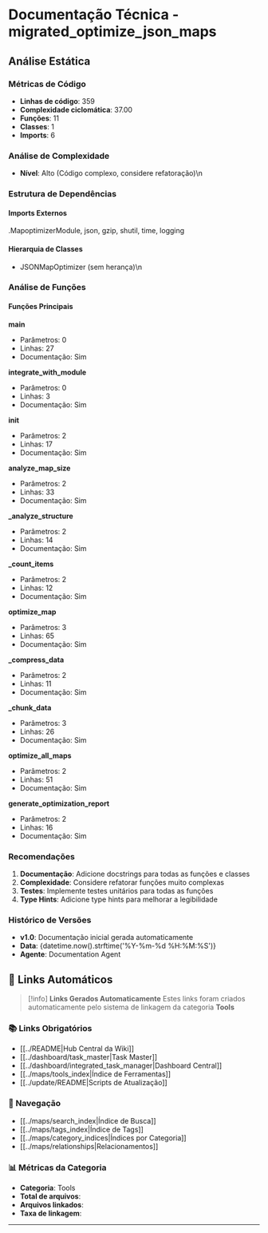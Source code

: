 # Documentação Técnica - migrated_optimize_json_maps

## Análise Estática

### Métricas de Código
- **Linhas de código**: 359
- **Complexidade ciclomática**: 37.00
- **Funções**: 11
- **Classes**: 1
- **Imports**: 6

### Análise de Complexidade
- **Nível**: Alto (Código complexo, considere refatoração)\n
### Estrutura de Dependências

#### Imports Externos
.MapoptimizerModule, json, gzip, shutil, time, logging

#### Hierarquia de Classes
- JSONMapOptimizer (sem herança)\n
### Análise de Funções

#### Funções Principais
**main**
- Parâmetros: 0
- Linhas: 27
- Documentação: Sim

**integrate_with_module**
- Parâmetros: 0
- Linhas: 3
- Documentação: Sim

**__init__**
- Parâmetros: 2
- Linhas: 17
- Documentação: Sim

**analyze_map_size**
- Parâmetros: 2
- Linhas: 33
- Documentação: Sim

**_analyze_structure**
- Parâmetros: 2
- Linhas: 14
- Documentação: Sim

**_count_items**
- Parâmetros: 2
- Linhas: 12
- Documentação: Sim

**optimize_map**
- Parâmetros: 3
- Linhas: 65
- Documentação: Sim

**_compress_data**
- Parâmetros: 2
- Linhas: 11
- Documentação: Sim

**_chunk_data**
- Parâmetros: 3
- Linhas: 26
- Documentação: Sim

**optimize_all_maps**
- Parâmetros: 2
- Linhas: 51
- Documentação: Sim

**generate_optimization_report**
- Parâmetros: 2
- Linhas: 16
- Documentação: Sim

### Recomendações

1. **Documentação**: Adicione docstrings para todas as funções e classes
2. **Complexidade**: Considere refatorar funções muito complexas
3. **Testes**: Implemente testes unitários para todas as funções
4. **Type Hints**: Adicione type hints para melhorar a legibilidade

### Histórico de Versões

- **v1.0**: Documentação inicial gerada automaticamente
- **Data**: {datetime.now().strftime('%Y-%m-%d %H:%M:%S')}
- **Agente**: Documentation Agent


## 🔗 **Links Automáticos**

> [!info] **Links Gerados Automaticamente**
> Estes links foram criados automaticamente pelo sistema de linkagem da categoria **Tools**

### **📚 Links Obrigatórios**
- [[../README|Hub Central da Wiki]]
- [[../dashboard/task_master|Task Master]]
- [[../dashboard/integrated_task_manager|Dashboard Central]]
- [[../maps/tools_index|Índice de Ferramentas]]
- [[../update/README|Scripts de Atualização]]

### **🧭 Navegação**
- [[../maps/search_index|Índice de Busca]]
- [[../maps/tags_index|Índice de Tags]]
- [[../maps/category_indices|Índices por Categoria]]
- [[../maps/relationships|Relacionamentos]]

### **📊 Métricas da Categoria**
- **Categoria**: Tools
- **Total de arquivos**: <!-- Contador automático -->
- **Arquivos linkados**: <!-- Contador automático -->
- **Taxa de linkagem**: <!-- Percentual automático -->

---

